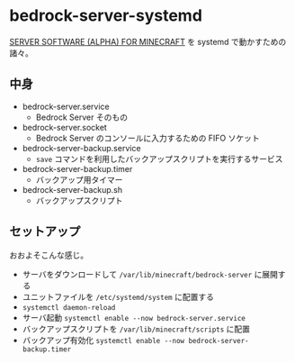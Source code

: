 # bedrock-server-systemd

[SERVER SOFTWARE (ALPHA) FOR MINECRAFT](https://www.minecraft.net/en-us/download/server/bedrock) を systemd で動かすための諸々。

## 中身

* bedrock-server.service
  * Bedrock Server そのもの
* bedrock-server.socket
  * Bedrock Server のコンソールに入力するための FIFO ソケット
* bedrock-server-backup.service
  * `save` コマンドを利用したバックアップスクリプトを実行するサービス
* bedrock-server-backup.timer
  * バックアップ用タイマー
* bedrock-server-backup.sh
  * バックアップスクリプト

## セットアップ

おおよそこんな感じ。

* サーバをダウンロードして `/var/lib/minecraft/bedrock-server` に展開する
* ユニットファイルを `/etc/systemd/system` に配置する
* `systemctl daemon-reload`
* サーバ起動 `systemctl enable --now bedrock-server.service`
* バックアップスクリプトを `/var/lib/minecraft/scripts` に配置
* バックアップ有効化 `systemctl enable --now bedrock-server-backup.timer`
